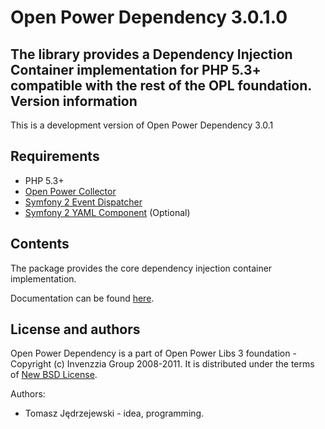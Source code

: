 Open Power Dependency 3.0.1.0
=============================

The library provides a Dependency Injection Container implementation
for PHP 5.3+ compatible with the rest of the OPL foundation. 
Version information
-------------------

This is a development version of Open Power Dependency 3.0.1

Requirements
------------

+ PHP 5.3+
+ [Open Power Collector](http://www.github.com/OPL/opl3-collector)
+ [Symfony 2 Event Dispatcher](http://www.symfony.com)
+ [Symfony 2 YAML Component](http://www.symfony-reloaded.org) (Optional)

Contents
--------

The package provides the core dependency injection container implementation.

Documentation can be found [here](http://static.invenzzia.org/docs/opl/3_0/book/en/dependency.html).

License and authors
-------------------

Open Power Dependency is a part of Open Power Libs 3 foundation - Copyright (c) Invenzzia
Group 2008-2011. It is distributed under the terms of [New BSD License](http://www.invenzzia.org/license/new-bsd).

Authors:

+ Tomasz Jędrzejewski - idea, programming.